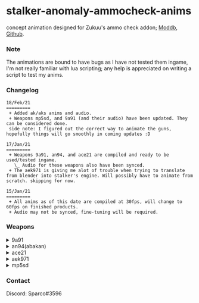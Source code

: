 # stalker-anomaly-ammocheck-anims
concept animation designed for Zukuu's ammo check addon; [Moddb](https://www.moddb.com/mods/stalker-anomaly/addons/ammocheck-rc18), [Github](https://github.com/WrkX/Stalker_Ammo_Check).

### Note
The animations are bound to have bugs as I have not tested them ingame, I'm not really familiar with lua scripting; any help is appreciated on writing a script to test my anims.

### Changelog
```
18/Feb/21
=========
 + Added ak/aks anims and audio.
 + Weapons mp5sd, and 9a91 (and their audio) have been updated. They can be considered done.
 side note: I figured out the correct way to animate the guns, hopefully things will go smoothly in coming updates :D

17/Jan/21
=========
 + Weapons 9a91, an94, and ace21 are compiled and ready to be used/tested ingame.
   \_ Audio for these weapons also have been synced.
 + The aek971 is giving me alot of trouble when trying to translate from blender into stalker's engine. Will possibly have to animate from scratch. skipping for now.

15/Jan/21
=========
 + All anims as of this date are compiled at 30fps, will change to 60fps on finished products.
 + Audio may not be synced, fine-tuning will be required.
```


### Weapons
<details>
  <summary>9a91</summary>
  
![9a91](https://media.giphy.com/media/YIhG9ynnpefa6T5bns/giphy.gif)
</details>

<details>
  <summary>an94(abakan)</summary>
  
![an94](https://media.giphy.com/media/fcPZJSg8VJz0STQ9u2/giphy.gif)
</details>

<details>
  <summary>ace21</summary>
  
![ace21](https://media.giphy.com/media/N3p4wBl7XmpopLanlm/giphy.gif)
</details>

<details>
  <summary>aek971</summary>
  
![aek971](https://media.giphy.com/media/ygplOyfwKilGnBJBhI/giphy.gif)
</details>

<details>
  <summary>mp5sd</summary>
  
![mp5sd](https://media.giphy.com/media/92MTIMIGR7h2SiAvP8/giphy.gif)
</details>

### Contact
Discord: Sparco#3596
